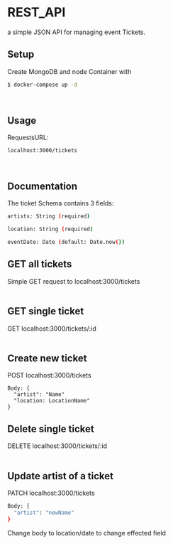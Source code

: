 # REST_API

a simple JSON API for managing event Tickets.
<br>

## Setup

Create MongoDB and node Container with

```bash
$ docker-compose up -d
```

<br>

## Usage

RequestsURL:

```
localhost:3000/tickets
```

<br>

## Documentation

The ticket Schema contains 3 fields:

```bash
artists: String (required)

location: String (required)

eventDate: Date (default: Date.now())
```

## GET all tickets

Simple GET request to localhost:3000/tickets
<br>
<br>

## GET single ticket

GET localhost:3000/tickets/:id
<br>
<br>

## Create new ticket

POST localhost:3000/tickets

```bashh
Body: {
  "artist": "Name"
  "location: LocationName"
}
```

## Delete single ticket

DELETE localhost:3000/tickets/:id
<br>
<br>

## Update artist of a ticket

PATCH localhost:3000/tickets

```bash
Body: {
  "artist": "newName"
}
```

Change body to location/date to change effected field
